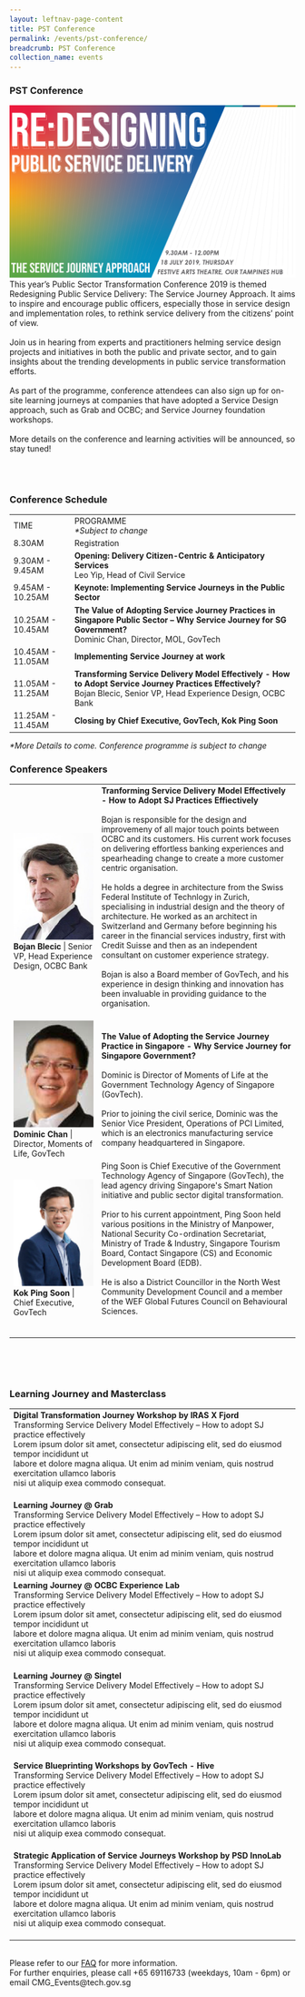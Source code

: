 ```yaml
---
layout: leftnav-page-content
title: PST Conference
permalink: /events/pst-conference/
breadcrumb: PST Conference
collection_name: events
---
```


### PST Conference 
![PST Conference](/images/Conference_Banner.png)
This year’s Public Sector Transformation Conference 2019 is themed Redesigning Public Service Delivery: The Service Journey Approach. It aims to inspire and encourage public officers, especially those in service design and implementation roles, to rethink service delivery from the citizens’ point of view.
<br>
<br>
Join us in hearing from experts and practitioners helming service design projects and initiatives in both the public and private sector, and to gain insights about the trending developments in public service transformation efforts. 
<br>
<br>
As part of the programme, conference attendees can also sign up for on-site learning journeys at companies that have adopted a Service Design approach, such as Grab and OCBC; and Service Journey foundation workshops. 
<br>
<br>
More details on the conference and learning activities will be announced, so stay tuned!
<!-- <a href="#"><img src="/images/sign-up-btn.png" style="width:280px" /> </a> -->
<br>
<br>


### Conference Schedule
<!-- Schedule --> 
<table>
  <tr>
    <td>TIME</td>
    <td>PROGRAMME<br>
      <i>*Subject to change</i></td>
  </tr>
  <tr>
    <td>8.30AM</td>
    <td>Registration</td>
  </tr>
  <tr>
    <td>9.30AM - 9.45AM</td>
    <td><b>Opening: Delivery Citizen-Centric & Anticipatory Services </b><br>
      Leo Yip, Head of Civil Service</td>
  </tr>
  <tr>
    <td>9.45AM - 10.25AM</td>
    <td><b>Keynote: Implementing Service Journeys in the Public Sector</b></td>
  </tr>
  <tr>
    <td>10.25AM - 10.45AM</td>
    <td><b>The Value of Adopting Service Journey Practices in Singapore Public Sector – Why Service Journey for SG Government? </b><br>
    Dominic Chan, Director, MOL, GovTech</td>
  </tr>
  <tr>
    <td>10.45AM - 11.05AM</td>
    <td><b>Implementing Service Journey at work</b></td>
  </tr>
  <tr>
    <td>11.05AM - 11.25AM</td>
    <td><b>Transforming Service Delivery Model Effectively - How to Adopt Service Journey Practices Effectively?</b><br>
    Bojan Blecic, Senior VP, Head Experience Design, OCBC Bank</td>
  </tr>
  <tr>
    <td>11.25AM - 11.45AM</td>
    <td><b>Closing by Chief Executive, GovTech, Kok Ping Soon</b></td>
  </tr>
</table>
<i>*More Details to come. Conference programme is subject to change </i>
<br>


<!-- Speakers --> 
### Conference Speakers
<table>
  <tr>
    <td>
      <a href="/events/learning-journeys/event-details/event-a"> <img src="/images/Bojan_Bleicic.jpg"/> </a>
      <b>Bojan Blecic</b> | Senior VP, Head Experience Design, OCBC Bank <br>
    </td>
    <td>
    <b> Tranforming Service Delivery Model Effectively - How to Adopt SJ Practices Effiectively</b><br>
    <br>
    Bojan is responsible for the design and improvemeny of all major touch points between OCBC and its customers. His current work focuses on delivering effortless banking experiences and spearheading change to create a more customer centric organisation. <br>
    <br>
    He holds a degree in architecture from the Swiss Federal Institute of Technlogy in Zurich, specialising in industrial design and the theory of architecture. He worked as an architect in Switzerland and Germany before beginning his career in the financial services industry, first with Credit Suisse and then as an independent consultant on customer experience strategy. <br>
    <br>
    Bojan is also a Board member of GovTech, and his experience in design thinking and innovation has been invaluable in providing guidance to the organisation. <br>
    <br>
    </td>
  </tr>
  <tr>
    <td>
      <img src="/images/Dominic_Chan.jpg"/> 
      <b>Dominic Chan</b> | Director, Moments of Life, GovTech <br>
    </td>
    <td>
    <b>The Value of Adopting the Service Journey Practice in Singapore - Why Service Journey for Singapore Government?</b><br>
    <br>
    Dominic is Director of Moments of Life at the Government Technology Agency of Singapore (GovTech). <br>
    <br>
    Prior to joining the civil serice, Dominic was the Senior Vice President, Operations of PCI Limited, which is an electronics manufacturing service company headquartered in Singapore.
    <br>
    </td>
  </tr>
  <tr>
    <td>
      <img src="/images/Kok_Ping_Soon.jpg"/>
       <b>Kok Ping Soon</b> | Chief Executive, GovTech<br>
    </td>
    <td>
    Ping Soon is Chief Executive of the Government Technology Agency of Singapore (GovTech), the lead agency driving Singapore's Smart Nation initiative and public sector digital transformation. <br>
    <br>
    Prior to his current appointment, Ping Soon held various positions in the Ministry of Manpower, National Security Co-ordination Secretariat, Ministry of Trade & Industry, Singapore Tourism Board, Contact Singapore (CS) and Economic Development Board (EDB). <br>
    <br>
    He is also a District Councillor in the North West Community Development Council and a member of the WEF Global Futures Council on Behavioural Sciences. <br>
    <br>
    <br>
    </td>
  </tr>
</table>
<br>
<br>
<br>

### Learning Journey and Masterclass

<!-- Learning Journey --> 
<table>
   <tr>
    <td>
      <b>Digital Transformation Journey Workshop by IRAS X Fjord</b> <br>
    Transforming Service Delivery Model Effectively – How to adopt SJ practice effectively <br>
    Lorem ipsum dolor sit amet, consectetur adipiscing elit, sed do eiusmod tempor incididunt ut <br>
    labore et dolore magna aliqua. Ut enim ad minim veniam, quis nostrud exercitation ullamco laboris <br>
    nisi ut aliquip exea commodo consequat. <br>
    <br>
    </td>
  </tr>
  <tr>
    <td>
      <b>Learning Journey @ Grab</b><br>
    Transforming Service Delivery Model Effectively – How to adopt SJ practice effectively <br>
    Lorem ipsum dolor sit amet, consectetur adipiscing elit, sed do eiusmod tempor incididunt ut <br>
    labore et dolore magna aliqua. Ut enim ad minim veniam, quis nostrud exercitation ullamco laboris <br>
    nisi ut aliquip exea commodo consequat.
    <br>
    </td>
  </tr>
  <tr>
    <td>
      <b>Learning Journey @ OCBC Experience Lab <br></b>
    Transforming Service Delivery Model Effectively – How to adopt SJ practice effectively <br>
    Lorem ipsum dolor sit amet, consectetur adipiscing elit, sed do eiusmod tempor incididunt ut <br>
    labore et dolore magna aliqua. Ut enim ad minim veniam, quis nostrud exercitation ullamco laboris <br>
    nisi ut aliquip exea commodo consequat. <br>
    <br>
    </td>
  </tr>
  <tr>
    <td>
      <b>Learning Journey @ Singtel</b> <br>
    Transforming Service Delivery Model Effectively – How to adopt SJ practice effectively <br>
    Lorem ipsum dolor sit amet, consectetur adipiscing elit, sed do eiusmod tempor incididunt ut <br>
    labore et dolore magna aliqua. Ut enim ad minim veniam, quis nostrud exercitation ullamco laboris <br>
    nisi ut aliquip exea commodo consequat. <br>
    <br>
    </td>
  </tr>
  <tr>
    <td>
      <b>Service Blueprinting Workshops by GovTech - Hive</b><br>
    Transforming Service Delivery Model Effectively – How to adopt SJ practice effectively <br>
    Lorem ipsum dolor sit amet, consectetur adipiscing elit, sed do eiusmod tempor incididunt ut <br>
    labore et dolore magna aliqua. Ut enim ad minim veniam, quis nostrud exercitation ullamco laboris <br>
    nisi ut aliquip exea commodo consequat. <br>
    <br>
    </td>
  </tr>
  <tr>
    <td>
      <b>Strategic Application of Service Journeys Workshop by PSD InnoLab</b><br>
    Transforming Service Delivery Model Effectively – How to adopt SJ practice effectively <br>
    Lorem ipsum dolor sit amet, consectetur adipiscing elit, sed do eiusmod tempor incididunt ut <br>
    labore et dolore magna aliqua. Ut enim ad minim veniam, quis nostrud exercitation ullamco laboris <br>
    nisi ut aliquip exea commodo consequat. <br>
    <br>
    </td>
  </tr>
</table>

<br> 
Please refer to our <a href="url">FAQ</a> for more information. <br>
For further enquiries, please call +65 69116733 (weekdays, 10am - 6pm) or email CMG_Events@tech.gov.sg <br>
<br>
<br>



